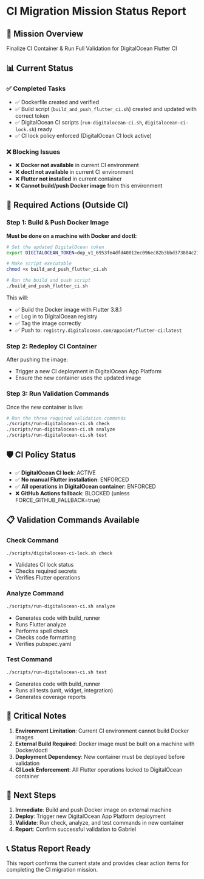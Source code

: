 # CI Migration Mission Status Report

## 🎯 Mission Overview
Finalize CI Container & Run Full Validation for DigitalOcean Flutter CI

## 📊 Current Status

### ✅ Completed Tasks
- ✅ Dockerfile created and verified
- ✅ Build script (`build_and_push_flutter_ci.sh`) created and updated with correct token
- ✅ DigitalOcean CI scripts (`run-digitalocean-ci.sh`, `digitalocean-ci-lock.sh`) ready
- ✅ CI lock policy enforced (DigitalOcean CI lock active)

### ❌ Blocking Issues
- ❌ **Docker not available** in current CI environment
- ❌ **doctl not available** in current CI environment  
- ❌ **Flutter not installed** in current container
- ❌ **Cannot build/push Docker image** from this environment

## 🔧 Required Actions (Outside CI)

### Step 1: Build & Push Docker Image
**Must be done on a machine with Docker and doctl:**

```bash
# Set the updated DigitalOcean token
export DIGITALOCEAN_TOKEN=dop_v1_6953fe4dfd40012ec096ec82b3bbd373804c21433ddb64903b87cfc1bdf3136e

# Make script executable
chmod +x build_and_push_flutter_ci.sh

# Run the build and push script
./build_and_push_flutter_ci.sh
```

This will:
- ✅ Build the Docker image with Flutter 3.8.1
- ✅ Log in to DigitalOcean registry
- ✅ Tag the image correctly
- ✅ Push to: `registry.digitalocean.com/appoint/flutter-ci:latest`

### Step 2: Redeploy CI Container
After pushing the image:
- Trigger a new CI deployment in DigitalOcean App Platform
- Ensure the new container uses the updated image

### Step 3: Run Validation Commands
Once the new container is live:

```bash
# Run the three required validation commands
./scripts/run-digitalocean-ci.sh check
./scripts/run-digitalocean-ci.sh analyze  
./scripts/run-digitalocean-ci.sh test
```

## 🛡️ CI Policy Status
- ✅ **DigitalOcean CI lock**: ACTIVE
- ✅ **No manual Flutter installation**: ENFORCED
- ✅ **All operations in DigitalOcean container**: ENFORCED
- ❌ **GitHub Actions fallback**: BLOCKED (unless FORCE_GITHUB_FALLBACK=true)

## 📋 Validation Commands Available

### Check Command
```bash
./scripts/digitalocean-ci-lock.sh check
```
- Validates CI lock status
- Checks required secrets
- Verifies Flutter operations

### Analyze Command  
```bash
./scripts/run-digitalocean-ci.sh analyze
```
- Generates code with build_runner
- Runs Flutter analyze
- Performs spell check
- Checks code formatting
- Verifies pubspec.yaml

### Test Command
```bash
./scripts/run-digitalocean-ci.sh test
```
- Generates code with build_runner
- Runs all tests (unit, widget, integration)
- Generates coverage reports

## 🚨 Critical Notes

1. **Environment Limitation**: Current CI environment cannot build Docker images
2. **External Build Required**: Docker image must be built on a machine with Docker/doctl
3. **Deployment Dependency**: New container must be deployed before validation
4. **CI Lock Enforcement**: All Flutter operations locked to DigitalOcean container

## 🎯 Next Steps

1. **Immediate**: Build and push Docker image on external machine
2. **Deploy**: Trigger new DigitalOcean App Platform deployment
3. **Validate**: Run check, analyze, and test commands in new container
4. **Report**: Confirm successful validation to Gabriel

## 📞 Status Report Ready
This report confirms the current state and provides clear action items for completing the CI migration mission.